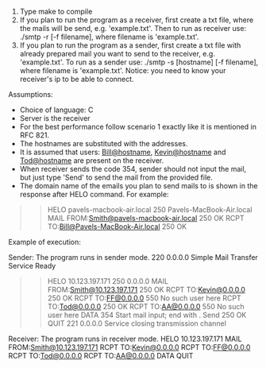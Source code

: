 1. Type make to compile
2. If you plan to run the program as a receiver, first create a txt file, 
where the mails will be send, e.g. 'example.txt'. Then to run as receiver use:
./smtp -r [-f filename], where filename is 'example.txt'.
3. If you plan to run the program as a sender, first create a txt file with
already prepared mail you want to send to the receiver, e.g. 'example.txt'. To run
as a sender use: ./smtp -s [hostname] [-f filename], where filename is 'example.txt'.
Notice: you need to know your receiver's ip to be able to connect.

Assumptions:
- Choice of language: C
- Server is the receiver
- For the best performance follow scenario 1 exactly like it is mentioned 
in RFC 821. 
- The hostnames are substituted with the addresses.
- It is assumed that users: <Bill@hostname>, <Kevin@hostname> and <Tod@hostname>
are present on the receiver. 
- When receiver sends the code 354, sender should not input the mail, but
just type 'Send' to send the mail from the provided file.
- The domain name of the emails you plan to send mails to is shown in the response after HELO command.
For example:
>>HELO pavels-macbook-air.local
250 Pavels-MacBook-Air.local
>>MAIL FROM:<Smith@pavels-macbook-air.local>
250 OK
>>RCPT TO:<Bill@Pavels-MacBook-Air.local>
250 OK

Example of execution:

Sender:
The program runs in sender mode.
220 0.0.0.0 Simple Mail Transfer Service Ready
>>HELO 10.123.197.171
250 0.0.0.0
>>MAIL FROM:<Smith@10.123.197.171>
250 OK
>>RCPT TO:<Kevin@0.0.0.0>
250 OK
>>RCPT TO:<FF@0.0.0.0>
550 No such user here
>>RCPT TO:<Tod@0.0.0.0>
250 OK
>>RCPT TO:<AA@0.0.0.0>
550 No such user here
>>DATA
354 Start mail input; end with <CRLF>.<CRLF>
>>Send
250 OK
>>QUIT
221 0.0.0.0 Service closing transmission channel

Receiver:
The program runs in receiver mode.
HELO 10.123.197.171
MAIL FROM:<Smith@10.123.197.171>
RCPT TO:<Kevin@0.0.0.0>
RCPT TO:<FF@0.0.0.0>
RCPT TO:<Tod@0.0.0.0>
RCPT TO:<AA@0.0.0.0>
DATA
QUIT

